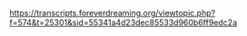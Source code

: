 https://transcripts.foreverdreaming.org/viewtopic.php?f=574&t=25301&sid=55341a4d23dec85533d960b6ff9edc2a

